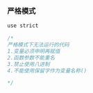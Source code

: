 ### 严格模式

```javascript
use strict

/*
严格模式下无法运行的代码
1.变量必须申明再赋值
2.函数参数不能重名
3.禁止使用八进制
4.不能使用保留字作为变量名称()

*/
```

